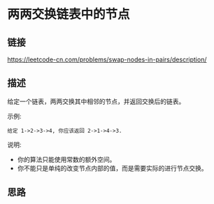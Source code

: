 # 两两交换链表中的节点

## 链接
https://leetcode-cn.com/problems/swap-nodes-in-pairs/description/

## 描述

给定一个链表，两两交换其中相邻的节点，并返回交换后的链表。  

示例:
```text
给定 1->2->3->4, 你应该返回 2->1->4->3.
```

说明:  
- 你的算法只能使用常数的额外空间。  
- 你不能只是单纯的改变节点内部的值，而是需要实际的进行节点交换。  

## 思路

